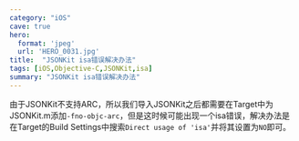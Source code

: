 ```yaml
---
category: "iOS"
cave: true
hero:
  format: 'jpeg'
  url: 'HERO_0031.jpg'
title:  "JSONKit isa错误解决办法"
tags: [iOS,Objective-C,JSONKit,isa]
summary: "JSONKit isa错误解决办法"
---
```

由于JSONKit不支持ARC，所以我们导入JSONKit之后都需要在Target中为JSONKit.m添加`-fno-objc-arc`，但是这时候可能出现一个isa错误，解决办法是在Target的Build Settings中搜索`Direct usage of 'isa'`并将其设置为`NO`即可。
